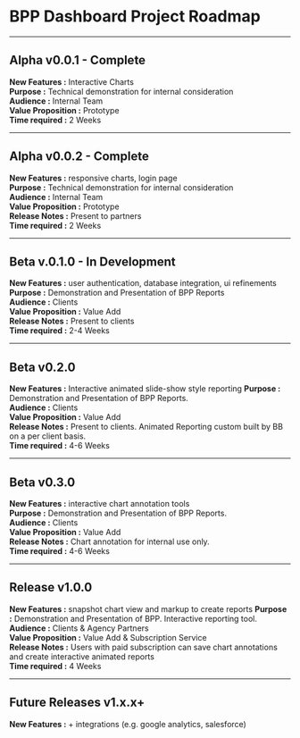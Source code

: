 # BPP Dashboard Project Roadmap
---
## Alpha v0.0.1 - Complete
**New Features :** Interactive Charts  
**Purpose :** Technical demonstration for internal consideration  
**Audience :** Internal Team  
**Value Proposition :** Prototype  
**Time required :** 2 Weeks

---
## Alpha v0.0.2 - Complete
**New Features :** responsive charts, login page  
**Purpose :** Technical demonstration for internal consideration  
**Audience :** Internal Team  
**Value Proposition :** Prototype  
**Release Notes :** Present to partners  
**Time required :** 2 Weeks

---
## Beta v.0.1.0 - In Development
**New Features :** user authentication, database integration, ui refinements  
**Purpose :** Demonstration and Presentation of BPP Reports  
**Audience :** Clients  
**Value Proposition :** Value Add  
**Release Notes :** Present to clients  
**Time required :** 2-4 Weeks

---
## Beta v0.2.0  
**New Features :** Interactive animated slide-show style reporting
**Purpose :** Demonstration and Presentation of BPP Reports.  
**Audience :** Clients  
**Value Proposition :** Value Add  
**Release Notes :** Present to clients. Animated Reporting custom built by BB on a per client basis.  
**Time required :** 4-6 Weeks

---
## Beta v0.3.0  
**New Features :** interactive chart annotation tools  
**Purpose :** Demonstration and Presentation of BPP Reports.  
**Audience :** Clients  
**Value Proposition :** Value Add  
**Release Notes :** Chart annotation for internal use only.  
**Time required :** 4-6 Weeks

---
## Release v1.0.0  
**New Features :** snapshot chart view and markup to create reports
**Purpose :** Demonstration and Presentation of BPP. Interactive reporting tool.  
**Audience :** Clients & Agency Partners  
**Value Proposition :** Value Add & Subscription Service  
**Release Notes :** Users with paid subscription can save chart annotations and create interactive animated reports  
**Time required :** 4 Weeks

---
## Future Releases v1.x.x+  
**New Features :** + integrations (e.g. google analytics, salesforce)

